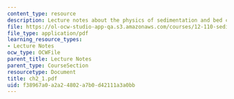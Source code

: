 ```yaml
---
content_type: resource
description: Lecture notes about the physics of sedimentation and bed configurations.
file: https://ol-ocw-studio-app-qa.s3.amazonaws.com/courses/12-110-sedimentary-geology-spring-2007/f38967a0a2a24802a7b0d42111a3a0bb_ch2_1.pdf
file_type: application/pdf
learning_resource_types:
- Lecture Notes
ocw_type: OCWFile
parent_title: Lecture Notes
parent_type: CourseSection
resourcetype: Document
title: ch2_1.pdf
uid: f38967a0-a2a2-4802-a7b0-d42111a3a0bb
---
```

